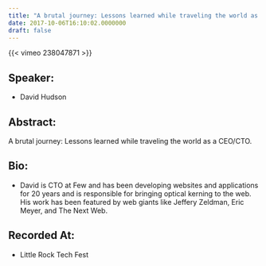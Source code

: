 ```yaml
---
title: "A brutal journey: Lessons learned while traveling the world as a CEO/CTO."
date: 2017-10-06T16:10:02.0000000
draft: false
---
```


{{< vimeo 238047871 >}}

## Speaker:

 - David Hudson

## Abstract:

<p>A brutal journey: Lessons learned while traveling the world as a CEO/CTO.</p>

## Bio:

 - <p>David is CTO at Few and has been developing websites and applications for 20 years and is responsible for bringing optical kerning to the web. His work has been featured by web giants like Jeffery Zeldman, Eric Meyer, and The Next Web. </p>

## Recorded At:

 - Little Rock Tech Fest

